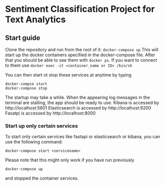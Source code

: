 # Sentiment Classification Project for Text Analytics

## Start guide

Clone the repository and run from the root of it:
``` docker-compose up ```
This will start up the docker containers specified in the docker-compose file.
After that you should be able to see them with ``` docker ps ```. 
If you want to connect to them use ``` docker exec -it <container_name or ID> /bin/sh ```

You can then start ot stop these services at anytime by typing
```
docker-compse start 
docker-compose stop
```

The startup may take a while. When the appearing log messages in the terminal are stalling, the app should be ready to use.
Kibana is accessed by http://localhost:5601
Elasticsearch is accessed by http://localhost:9200
Fasatpi is accessed by http://localhost:8000

### Start up only certain services
To start only certain services like fastapi or elasticsearch or kibana, you can use the following command:
```
docker-compose start <servicename>
```
Please note that this might only work if you have run previously 
```
docker-compose up
```
and stopped the container services.